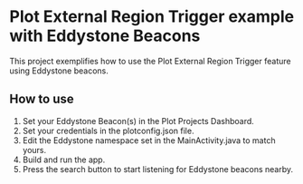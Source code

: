 # Plot External Region Trigger example with Eddystone Beacons
This project exemplifies how to use the Plot External Region Trigger feature using Eddystone beacons.

## How to use
1. Set your Eddystone Beacon(s) in the Plot Projects Dashboard.
2. Set your credentials in the plotconfig.json file. 
3. Edit the Eddystone namespace set in the MainActivity.java to match yours.
4. Build and run the app.
5. Press the search button to start listening for Eddystone beacons nearby.
